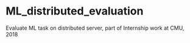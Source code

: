 # ML_distributed_evaluation
Evaluate ML task on distributed server, part of Internship work at CMU, 2018
